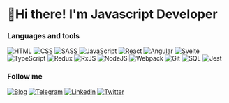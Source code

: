# 👋Hi there! I'm Javascript Developer

### Languages and tools

![HTML](https://img.shields.io/badge/HTML-eb702f) ![CSS](https://img.shields.io/badge/CSS-254bdd) ![SASS](https://img.shields.io/badge/SASS-c76494) ![JavaScript](https://img.shields.io/badge/JavaScript-efd81d) ![React](https://img.shields.io/badge/React-61dafb) ![Angular](https://img.shields.io/badge/Angular-red) ![Svelte](https://img.shields.io/badge/Svelte-ff3e00) ![TypeScript](https://img.shields.io/badge/TypeScript-3178c6) ![Redux](https://img.shields.io/badge/Redux-764abc) ![RxJS](https://img.shields.io/badge/RxJS-dc0090) ![NodeJS](https://img.shields.io/badge/NodeJS-8cc84b) ![Webpack](https://img.shields.io/badge/Webpack-8ed6fb) ![Git](https://img.shields.io/badge/Git-f05030) ![SQL](https://img.shields.io/badge/SQL-ffb200) ![Jest](https://img.shields.io/badge/Jest-99425b)

### Follow me

[![Blog](https://img.shields.io/badge/Blog-b8b8b8)](https://teletype.in/@grchff) [![Telegram](https://img.shields.io/badge/Telegram-259bd8)](https://t.me/grchff) [![Linkedin](https://img.shields.io/badge/Linkedin-2764ac)](https://www.linkedin.com/in/grchff/) [![Twitter](https://img.shields.io/badge/Twitter-1da1f2)](https://twitter.com/grchffdev)
